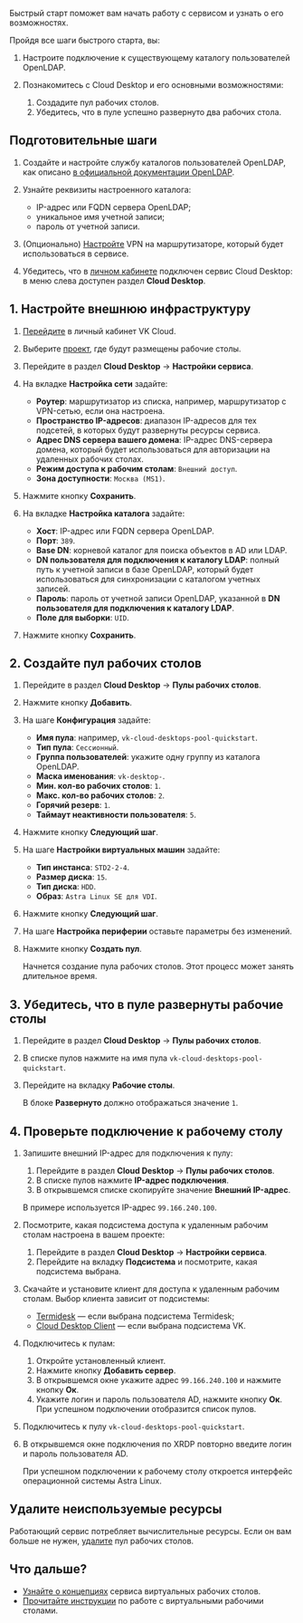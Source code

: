 Быстрый старт поможет вам начать работу с сервисом и узнать о его возможностях.

Пройдя все шаги быстрого старта, вы:

1. Настроите подключение к существующему каталогу пользователей OpenLDAP.
1. Познакомитесь с Cloud Desktop и его основными возможностями:

    1. Создадите пул рабочих столов.
    1. Убедитесь, что в пуле успешно развернуто два рабочих стола.

## Подготовительные шаги

1. Создайте и настройте службу каталогов пользователей OpenLDAP, как описано [в официальной документации OpenLDAP](https://www.openldap.org/devel/admin/guide.html#A%20Quick-Start%20Guide).
1. Узнайте реквизиты настроенного каталога:

   - IP-адрес или FQDN сервера OpenLDAP;
   - уникальное имя учетной записи;
   - пароль от учетной записи.

1. (Опционально) [Настройте](/ru/networks/vnet/how-to-guides/vpn-tunnel) VPN на маршрутизаторе, который будет использоваться в сервисе.
1. Убедитесь, что в [личном кабинете](https://msk.cloud.vk.com/app) подключен сервис Cloud Desktop: в меню слева доступен раздел **Cloud Desktop**.

## 1. Настройте внешнюю инфраструктуру

1. [Перейдите](https://msk.cloud.vk.com/app) в личный кабинет VK Cloud.
1. Выберите [проект](/ru/tools-for-using-services/account/concepts/projects), где будут размещены рабочие столы.
1. Перейдите в раздел **Cloud Desktop** → **Настройки сервиса**.
1. На вкладке **Настройка сети** задайте:

   - **Роутер**: маршрутизатор из списка, например, маршрутизатор с VPN-сетью, если она настроена.
   - **Пространство IP-адресов**: диапазон IP-адресов для тех подсетей, в которых будут развернуты ресурсы сервиса.
   - **Адрес DNS сервера вашего домена**: IP-адрес DNS-сервера домена, который будет использоваться для авторизации на удаленных рабочих столах.
   - **Режим доступа к рабочим столам**: `Внешний доступ`.
   - **Зона доступности**: `Москва (MS1)`.

1. Нажмите кнопку **Сохранить**.
1. На вкладке **Настройка каталога** задайте:

    - **Хост**: IP-адрес или FQDN сервера OpenLDAP.
    - **Порт**: `389`.
    - **Base DN**: корневой каталог для поиска объектов в AD или LDAP.
    - **DN пользователя для подключения к каталогу LDAP**: полный путь к учетной записи в базе OpenLDAP, который будет использоваться для синхронизации с каталогом учетных записей.
    - **Пароль**: пароль от учетной записи OpenLDAP, указанной в **DN пользователя для подключения к каталогу LDAP**.
    - **Поле для выборки**: `UID`.

1. Нажмите кнопку **Сохранить**.

## 2. Создайте пул рабочих столов

1. Перейдите в раздел **Cloud Desktop** → **Пулы рабочих столов**.
1. Нажмите кнопку **Добавить**.
1. На шаге **Конфигурация** задайте:

    - **Имя пула**: например, `vk-cloud-desktops-pool-quickstart`.
    - **Тип пула**: `Сессионный`.
    - **Группа пользователей**: укажите одну группу из каталога OpenLDAP.
    - **Маска именования**: `vk-desktop-`.
    - **Мин. кол-во рабочих столов**: `1`.
    - **Макс. кол-во рабочих столов**: `2`.
    - **Горячий резерв**: `1`.
    - **Таймаут неактивности пользователя**: `5`.

1. Нажмите кнопку **Следующий шаг**.
1. На шаге **Настройки виртуальных машин** задайте:

    - **Тип инстанса**: `STD2-2-4`.
    - **Размер диска**: `15`.
    - **Тип диска**: `HDD`.
    - **Образ**: `Astra Linux SE для VDI`.

1. Нажмите кнопку **Следующий шаг**.
1. На шаге **Настройка периферии** оставьте параметры без изменений.
1. Нажмите кнопку **Создать пул**.

   Начнется создание пула рабочих столов. Этот процесс может занять длительное время.

## 3. Убедитесь, что в пуле развернуты рабочие столы

1. Перейдите в раздел **Cloud Desktop** → **Пулы рабочих столов**.

1. В списке пулов нажмите на имя пула `vk-cloud-desktops-pool-quickstart`.
1. Перейдите на вкладку **Рабочие столы**.

   В блоке **Развернуто** должно отображаться значение `1`.

## 4. Проверьте подключение к рабочему столу

1. Запишите внешний IP-адрес для подключения к пулу:

   1. Перейдите в раздел **Cloud Desktop** → **Пулы рабочих столов**.
   1. В списке пулов нажмите **IP-адрес подключения**.
   1. В открывшемся списке скопируйте значение **Внешний IP-адрес**.

   В примере используется IP-адрес `99.166.240.100`.

1. Посмотрите, какая подсистема доступа к удаленным рабочим столам настроена в вашем проекте:

   1. Перейдите в раздел **Cloud Desktop** → **Настройки сервиса**.
   1. Перейдите на вкладку **Подсистема** и посмотрите, какая подсистема выбрана.

1. Скачайте и установите клиент для доступа к удаленным рабочим столам. Выбор клиента зависит от подсистемы:

   - [Termidesk](/ru/computing/cloud-desktops/service-management/assets/Termidesk_user_guide_v_1_0.pdf "download") — если выбрана подсистема Termidesk;
   - [Cloud Desktop Client](/ru/computing/cloud-desktops/service-management/assets/Cloud_Desktop_user_guide_v_1_0.pdf "download") — если выбрана подсистема VK.

1. Подключитесь к пулам:

   1. Откройте установленный клиент.
   1. Нажмите кнопку **Добавить сервер**.
   1. В открывшемся окне укажите адрес `99.166.240.100` и нажмите кнопку **Ок**.
   1. Укажите логин и пароль пользователя AD, нажмите кнопку **Ок**. При успешном подключении отобразится список пулов.

1. Подключитесь к пулу `vk-cloud-desktops-pool-quickstart`.
1. В открывшемся окне подключения по XRDP повторно введите логин и пароль пользователя AD.

   При успешном подключении к рабочему столу откроется интерфейс операционной системы Astra Linux.

## Удалите неиспользуемые ресурсы

Работающий сервис потребляет вычислительные ресурсы. Если он вам больше не нужен, [удалите](../service-management/desktops-pool/manage#delete_pool) пул рабочих столов.

## Что дальше?

- [Узнайте о концепциях](../concepts) сервиса виртуальных рабочих столов.
- [Прочитайте инструкции](../service-management/manage-desktops) по работе с виртуальными рабочими столами.
